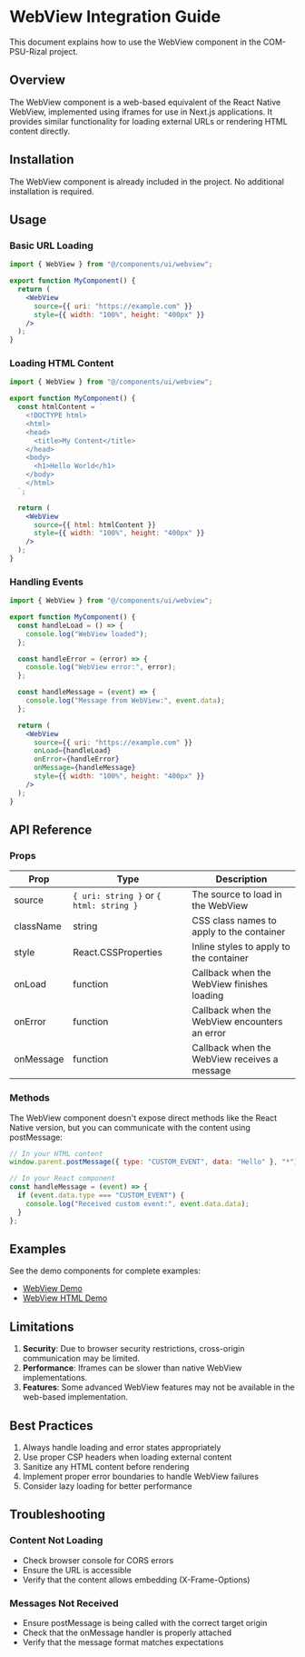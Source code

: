 # WebView Integration Guide

This document explains how to use the WebView component in the COM-PSU-Rizal project.

## Overview

The WebView component is a web-based equivalent of the React Native WebView, implemented using iframes for use in Next.js applications. It provides similar functionality for loading external URLs or rendering HTML content directly.

## Installation

The WebView component is already included in the project. No additional installation is required.

## Usage

### Basic URL Loading

```jsx
import { WebView } from "@/components/ui/webview";

export function MyComponent() {
  return (
    <WebView
      source={{ uri: "https://example.com" }}
      style={{ width: "100%", height: "400px" }}
    />
  );
}
```

### Loading HTML Content

```jsx
import { WebView } from "@/components/ui/webview";

export function MyComponent() {
  const htmlContent = `
    <!DOCTYPE html>
    <html>
    <head>
      <title>My Content</title>
    </head>
    <body>
      <h1>Hello World</h1>
    </body>
    </html>
  `;

  return (
    <WebView
      source={{ html: htmlContent }}
      style={{ width: "100%", height: "400px" }}
    />
  );
}
```

### Handling Events

```jsx
import { WebView } from "@/components/ui/webview";

export function MyComponent() {
  const handleLoad = () => {
    console.log("WebView loaded");
  };

  const handleError = (error) => {
    console.log("WebView error:", error);
  };

  const handleMessage = (event) => {
    console.log("Message from WebView:", event.data);
  };

  return (
    <WebView
      source={{ uri: "https://example.com" }}
      onLoad={handleLoad}
      onError={handleError}
      onMessage={handleMessage}
      style={{ width: "100%", height: "400px" }}
    />
  );
}
```

## API Reference

### Props

| Prop      | Type                                    | Description                                   |
| --------- | --------------------------------------- | --------------------------------------------- |
| source    | `{ uri: string }` or `{ html: string }` | The source to load in the WebView             |
| className | string                                  | CSS class names to apply to the container     |
| style     | React.CSSProperties                     | Inline styles to apply to the container       |
| onLoad    | function                                | Callback when the WebView finishes loading    |
| onError   | function                                | Callback when the WebView encounters an error |
| onMessage | function                                | Callback when the WebView receives a message  |

### Methods

The WebView component doesn't expose direct methods like the React Native version, but you can communicate with the content using postMessage:

```javascript
// In your HTML content
window.parent.postMessage({ type: "CUSTOM_EVENT", data: "Hello" }, "*");

// In your React component
const handleMessage = (event) => {
  if (event.data.type === "CUSTOM_EVENT") {
    console.log("Received custom event:", event.data.data);
  }
};
```

## Examples

See the demo components for complete examples:

- [WebView Demo](../components/demo/webview-demo.tsx)
- [WebView HTML Demo](../components/demo/webview-html-demo.tsx)

## Limitations

1. **Security**: Due to browser security restrictions, cross-origin communication may be limited.
2. **Performance**: Iframes can be slower than native WebView implementations.
3. **Features**: Some advanced WebView features may not be available in the web-based implementation.

## Best Practices

1. Always handle loading and error states appropriately
2. Use proper CSP headers when loading external content
3. Sanitize any HTML content before rendering
4. Implement proper error boundaries to handle WebView failures
5. Consider lazy loading for better performance

## Troubleshooting

### Content Not Loading

- Check browser console for CORS errors
- Ensure the URL is accessible
- Verify that the content allows embedding (X-Frame-Options)

### Messages Not Received

- Ensure postMessage is being called with the correct target origin
- Check that the onMessage handler is properly attached
- Verify that the message format matches expectations
